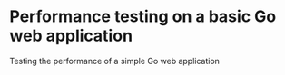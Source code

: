 # Performance testing on a basic Go web application

Testing the performance of a simple Go web application
